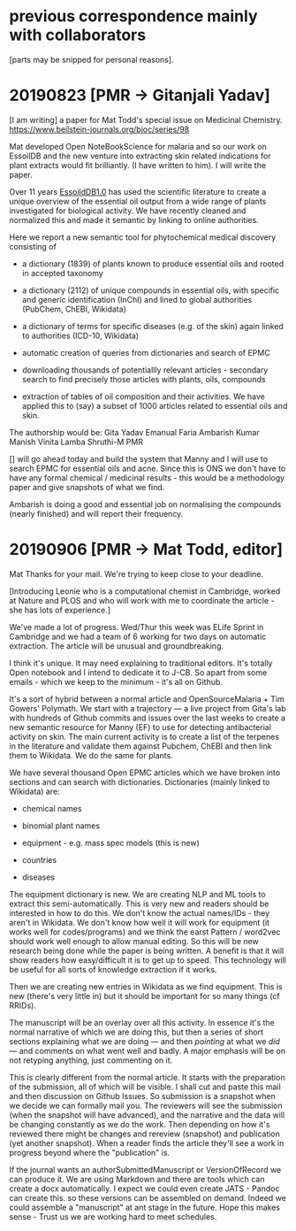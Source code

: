 previous correspondence mainly with collaborators
=================================================

[parts may be snipped for personal reasons].

20190823 [PMR -\> Gitanjali Yadav]
==================================

[I am writing] a paper for Mat Todd's special issue on Medicinal Chemistry.
https://www.beilstein-journals.org/bjoc/series/98

Mat developed Open NoteBookScience for malaria and so our work on EssoilDB and
the new venture into extracting skin related indications for plant extracts
would fit brilliantly. (I have written to him). I will write the paper.

Over 11 years [EssoildDB1.0](http://nipgr.ac.in/Essoildb/) has used the
scientific literature to create a unique overview of the essential oil output
from a wide range of plants investigated for biological activity. We have
recently cleaned and normalized this and made it semantic by linking to online
authorities.

Here we report a new semantic tool for phytochemical medical discovery
consisting of

-   a dictionary (1839) of plants known to produce essential oils and rooted in
    accepted taxonomy

-   a dictionary (2112) of unique compounds in essential oils, with specific and
    generic identification (InChI) and lined to global authorities (PubChem,
    ChEBI, Wikidata)

-   a dictionary of terms for specific diseases (e.g. of the skin) again linked
    to authorities (ICD-10, Wikidata)

-   automatic creation of queries from dictionaries and search of EPMC

-   downloading thousands of potentiallly relevant articles - secondary search
    to find precisely those articles with plants, oils, compounds

-   extraction of tables of oil composition and their activities. We have
    applied this to (say) a subset of 1000 articles related to essential oils
    and skin.

The authorship would be: Gita Yadav Emanual Faria Ambarish Kumar Manish Vinita
Lamba Shruthi-M PMR

[] will go ahead today and build the system that Manny and I will use to search
EPMC for essential oils and acne. Since this is ONS we don't have to have any
formal chemical / medicinal results - this would be a methodology paper and give
snapshots of what we find.

Ambarish is doing a good and essential job on normalising the compounds (nearly
finished) and will report their frequency.

20190906 [PMR -\> Mat Todd, editor]
===================================

Mat Thanks for your mail. We're trying to keep close to your deadline.

[Introducing Leonie who is a computational chemist in Cambridge, worked at
Nature and PLOS and who will work with me to coordinate the article - she has
lots of experience.]

We've made a lot of progress. Wed/Thur this week was ELife Sprint in Cambridge
and we had a team of 6 working for two days on automatic extraction. The article
will be unusual and groundbreaking.

I think it's unique. It may need explaining to traditional editors. It's totally
Open notebook and I intend to dedicate it to J-CB. So apart from some emails -
which we keep to the minimum - it's all on Github.

It's a sort of hybrid between a normal article and OpenSourceMalaria + Tim
Gowers' Polymath. We start with a trajectory — a live project from Gita's lab
with hundreds of Github commits and issues over the last weeks to create a new
semantic resource for Manny (EF) to use for detecting antibacterial activity on
skin. The main current activity is to create a list of the terpenes in the
literature and validate them against Pubchem, ChEBI and then link them to
Wikidata. We do the same for plants.

We have several thousand Open EPMC articles which we have broken into sections
and can search with dictionaries. Dictionaries (mainly linked to Wikidata) are:

-   chemical names

-   binomial plant names

-   equipment - e.g. mass spec models (this is new)

-   countries

-   diseases

The equipment dictionary is new. We are creating NLP and ML tools to extract
this semi-automatically. This is very new and readers should be interested in
how to do this. We don't know the actual names/IDs - they aren't in Wikidata. We
don't know how well it will work for equipment (it works well for
codes/programs) and we think the earst Pattern / word2vec should work well
enough to allow manual editing. So this will be new research being done while
the paper is being written. A benefit is that it will show readers how
easy/difficult it is to get up to speed. This technology will be useful for all
sorts of knowledge extraction if it works.

Then we are creating new entries in Wikidata as we find equipment. This is new
(there's very little in) but it should be important for so many things (cf
RRIDs).

The manuscript will be an overlay over all this activity. In essence it's the
normal narrative of which we are doing this, but then a series of short sections
explaining what we are doing — and then *pointing* at what we *did* — and
comments on what went well and badly. A major emphasis will be on not retyping
anything, just commenting on it.

This is clearly different from the normal article. It starts with the
preparation of the submission, all of which will be visible. I shall cut and
paste this mail and then discussion on Github Issues. So submission is a
snapshot when we decide we can formally mail you. The reviewers will see the
submission (when the snapshot will have advanced), and the narrative and the
data will be changing constantly as we do the work. Then depending on how it's
reviewed there might be changes and rereview (snapshot) and publication (yet
another snapshot). When a reader finds the article they'll see a work in
progress beyond where the "publication" is.

If the journal wants an authorSubmittedManuscript or VersionOfRecord we can
produce it. We are using Markdown and there are tools which can create a docx
automatically. I expect we could even create JATS - Pandoc can create this. so
these versions can be assembled on demand. Indeed we could assemble a
"manuscript" at ant stage in the future. Hope this makes sense - Trust us we are
working hard to meet schedules.

